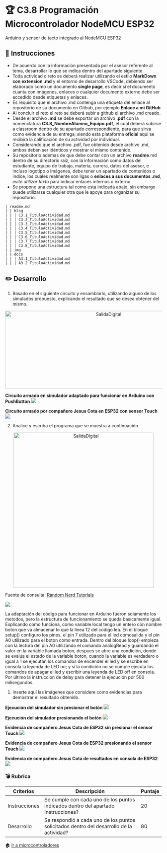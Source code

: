 # :trophy: C3.8 Programación Microcontrolador NodeMCU ESP32

Arduino y sensor de tacto integrado al NodeMCU ESP32

## :blue_book: Instrucciones

- De acuerdo con la información presentada por el asesor referente al tema, desarrollar lo que se indica dentro del apartado siguiente.
- Toda actividad o reto se deberá realizar utilizando el estilo **MarkDown con extension .md** y el entorno de desarrollo VSCode, debiendo ser elaborado como un documento **single page**, es decir si el documento cuanta con imágenes, enlaces o cualquier documento externo debe ser accedido desde etiquetas y enlaces.
- Es requisito que el archivo .md contenga una etiqueta del enlace al repositorio de su documento en Github, por ejemplo **Enlace a mi GitHub**
- Al concluir el reto el reto se deberá subir a github el archivo .md creado.
- Desde el archivo **.md** se debe exportar un archivo **.pdf** con la nomenclatura **C3.8_NombreAlumno_Equipo.pdf**, el cual deberá subirse a classroom dentro de su apartado correspondiente, para que sirva como evidencia de su entrega; siendo esta plataforma **oficial** aquí se recibirá la calificación de su actividad por individual.
- Considerando que el archivo .pdf, fue obtenido desde archivo .md, ambos deben ser idénticos y mostrar el mismo contenido.
- Su repositorio ademas de que debe contar con un archivo **readme**.md dentro de su directorio raíz, con la información como datos del estudiante, equipo de trabajo, materia, carrera, datos del asesor, e incluso logotipo o imágenes, debe tener un apartado de contenidos o indice, los cuales realmente son ligas o **enlaces a sus documentos .md**, _evite utilizar texto_ para indicar enlaces internos o externo.
- Se propone una estructura tal como esta indicada abajo, sin embargo puede utilizarse cualquier otra que le apoye para organizar su repositorio.  


``` 
| readme.md
| | blog
| | | C3.1_TituloActividad.md
| | | C3.2_TituloActividad.md
| | | C3.3_TituloActividad.md
| | | C3.4_TituloActividad.md
| | | C3.5_TituloActividad.md
| | | C3.6_TituloActividad.md
| | | C3.7_TituloActividad.md
| | | C3.8_TituloActividad.md
| | img
| | docs
| | | A3.1_TituloActividad.md
| | | A3.2_TituloActividad.md
```


## :pencil2: Desarrollo

1. Basado en el siguiente circuito y ensamblarlo, utilizando alguno de los simulados propuesto, explicando el resultado que se desea obtener del mismo.

<p align="center">
    <img alt="SalidaDigital" src="../img/C3.x_ArduinoIDE_Esquematico_ESP32_TouchSensor.png" width=650 height=250>
</p>

**Circuito armado en simulador adaptado para funcionar en Arduino con PushButton**
![](../img/C3.8_Circuito.PNG)

**Circuito armado por compañero Jesus Cota en ESP32 con sensor Touch**
![](../img/C3.8_CircuitoESP.PNG)

2. Analice y escriba el programa que se muestra a continuación.

<p align="center">
    <img alt="SalidaDigital" src="../img/C3.x_ArduinoIDE_Programa_ESP32_TouchSensor.png" width=450 height=500>
</p>

Fuente de consulta: [Random Nerd Tutorials](https://randomnerdtutorials.com/esp32-touch-pins-arduino-ide/)

![](../img/C3.8_Codigo.PNG)

La adaptación del código para funcionar en Arduino fueron solamente los metodos, pero la estructura de funcionamiento se queda basicamente igual. Explicando como funciona, como variable local tengo un entero con nombre boton que va almacenar lo que la linea 12 del codigo lea. En el bloque setup() configuro los pines, el pin 7 utilizado para el led comosalida y el pin A0 utilizado para el boton como entrada. Dentro del bloque loop() empieza con la lectura del pin A0 utilizando el comando analogRead y guardando el valor en la variable llamada boton, despues se abre una condición, donde se evalúa el estado de la variable boton, cuando la variable es verdadero o igual a 1 se ejecutan los comandos de encender el led y se escribe en consola la leyenda de LED on; y si la condición no se cumple ejecuta los comandos de apagar el led y escribir una leyenda de LED off en consola. Por último la instruccion de delay para detener la ejecución por 500 milisegundos.

1. Inserte aquí las imágenes que considere como evidencias para demostrar el resultado obtenido.

**Ejecución del simulador sin presionar el botón**
![](../img/C3.8_Evidencia000.PNG)

**Ejecución del simulador presionando el botón**
![](../img/C3.8_Evidencia001.PNG)

**Evidencia de compañero Jesus Cota de ESP32 sin presionar el sensor Touch**
![](../img/C3.8_Evidencia2.png)

**Evidencia de compañero Jesus Cota de ESP32 presionando el sensor Touch**
![](../img/C3.8_Evidencia1.png)

**Evidencia de compañero Jesus Cota de resultados en consola de ESP32**
![](../img/C3.8_Evidencia3.png)

### :bomb: Rubrica

| Criterios     | Descripción                                                                                  | Puntaje |
| ------------- | -------------------------------------------------------------------------------------------- | ------- |
| Instrucciones | Se cumple con cada uno de los puntos indicados dentro del apartado Instrucciones?            | 20 |
| Desarrollo    | Se respondió a cada uno de los puntos solicitados dentro del desarrollo de la actividad?     | 80      |

:house: [Ir a microcontroladores](../docs/D3.0_Microcontroladores.md)